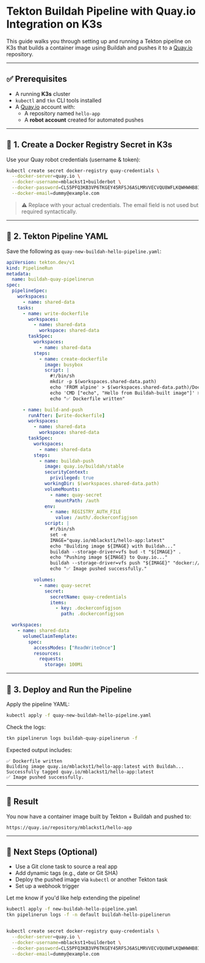 # Tekton Buildah Pipeline with Quay.io Integration on K3s

This guide walks you through setting up and running a Tekton pipeline on K3s that builds a container image using Buildah and pushes it to a [Quay.io](https://quay.io) repository.

---

## ✅ Prerequisites

- A running **K3s** cluster
- `kubectl` and `tkn` CLI tools installed
- A [Quay.io](https://quay.io) account with:
  - A repository named `hello-app`
  - A **robot account** created for automated pushes

---

## 🔐 1. Create a Docker Registry Secret in K3s

Use your Quay robot credentials (username & token):

```bash
kubectl create secret docker-registry quay-credentials \
  --docker-server=quay.io \
  --docker-username=mblackst1+builderbot \
  --docker-password=CLS5PFQ3KB3VP6TKGEY45RFSJ6ASLMRVVECVQU8WFLKQWHWHB8ID4HNRSWBP6V4G \
  --docker-email=dummy@example.com
```

> ⚠️ Replace with your actual credentials. The email field is not used but required syntactically.

---

## 📝 2. Tekton Pipeline YAML

Save the following as `quay-new-buildah-hello-pipeline.yaml`:

```yaml
apiVersion: tekton.dev/v1
kind: PipelineRun
metadata:
  name: buildah-quay-pipelinerun
spec:
  pipelineSpec:
    workspaces:
      - name: shared-data
    tasks:
      - name: write-dockerfile
        workspaces:
          - name: shared-data
            workspace: shared-data
        taskSpec:
          workspaces:
            - name: shared-data
          steps:
            - name: create-dockerfile
              image: busybox
              script: |
                #!/bin/sh
                mkdir -p $(workspaces.shared-data.path)
                echo 'FROM alpine' > $(workspaces.shared-data.path)/Dockerfile
                echo 'CMD ["echo", "Hello from Buildah-built image"]' >> $(workspaces.shared-data.path)/Dockerfile
                echo "✅ Dockerfile written"

      - name: build-and-push
        runAfter: [write-dockerfile]
        workspaces:
          - name: shared-data
            workspace: shared-data
        taskSpec:
          workspaces:
            - name: shared-data
          steps:
            - name: buildah-push
              image: quay.io/buildah/stable
              securityContext:
                privileged: true
              workingDir: $(workspaces.shared-data.path)
              volumeMounts:
                - name: quay-secret
                  mountPath: /auth
              env:
                - name: REGISTRY_AUTH_FILE
                  value: /auth/.dockerconfigjson
              script: |
                #!/bin/sh
                set -e
                IMAGE="quay.io/mblackst1/hello-app:latest"
                echo "Building image ${IMAGE} with Buildah..."
                buildah --storage-driver=vfs bud -t "${IMAGE}" .
                echo "Pushing image ${IMAGE} to Quay.io..."
                buildah --storage-driver=vfs push "${IMAGE}" "docker://${IMAGE}"
                echo "✅ Image pushed successfully."

          volumes:
            - name: quay-secret
              secret:
                secretName: quay-credentials
                items:
                  - key: .dockerconfigjson
                    path: .dockerconfigjson

  workspaces:
    - name: shared-data
      volumeClaimTemplate:
        spec:
          accessModes: ["ReadWriteOnce"]
          resources:
            requests:
              storage: 100Mi
```

---

## 🚀 3. Deploy and Run the Pipeline

Apply the pipeline YAML:

```bash
kubectl apply -f quay-new-buildah-hello-pipeline.yaml
```

Check the logs:

```bash
tkn pipelinerun logs buildah-quay-pipelinerun -f
```

Expected output includes:

```
✅ Dockerfile written
Building image quay.io/mblackst1/hello-app:latest with Buildah...
Successfully tagged quay.io/mblackst1/hello-app:latest
✅ Image pushed successfully.
```

---

## 🎉 Result

You now have a container image built by Tekton + Buildah and pushed to:

```
https://quay.io/repository/mblackst1/hello-app
```

---

## 🧩 Next Steps (Optional)

- Use a Git clone task to source a real app
- Add dynamic tags (e.g., date or Git SHA)
- Deploy the pushed image via `kubectl` or another Tekton task
- Set up a webhook trigger

Let me know if you'd like help extending the pipeline!


```bash
kubectl apply -f new-buildah-hello-pipeline.yaml
tkn pipelinerun logs -f -n default buildah-hello-pipelinerun


kubectl create secret docker-registry quay-credentials \
  --docker-server=quay.io \
  --docker-username=mblackst1+builderbot \
  --docker-password=CLS5PFQ3KB3VP6TKGEY45RFSJ6ASLMRVVECVQU8WFLKQWHWHB8ID4HNRSWBP6V4G \
  --docker-email=dummy@example.com
```


